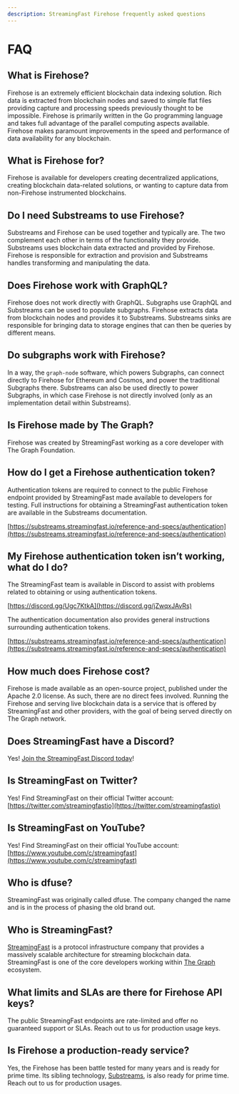 ```yaml
---
description: StreamingFast Firehose frequently asked questions
---
```


# FAQ

## **What is Firehose?**

Firehose is an extremely efficient blockchain data indexing solution. Rich data is extracted from blockchain nodes and saved to simple flat files providing capture and processing speeds previously thought to be impossible. Firehose is primarily written in the Go programming language and takes full advantage of the parallel computing aspects available. Firehose makes paramount improvements in the speed and performance of data availability for any blockchain.

## **What is Firehose for?**

Firehose is available for developers creating decentralized applications, creating blockchain data-related solutions, or wanting to capture data from non-Firehose instrumented blockchains.

## **Do I need Substreams to use Firehose?**

Substreams and Firehose can be used together and typically are. The two complement each other in terms of the functionality they provide. Substreams uses blockchain data extracted and provided by Firehose. Firehose is responsible for extraction and provision and Substreams handles transforming and manipulating the data.

## **Does Firehose work with GraphQL?**

Firehose does not work directly with GraphQL. Subgraphs use GraphQL and Substreams can be used to populate subgraphs. Firehose extracts data from blockchain nodes and provides it to Substreams. Substreams sinks are responsible for bringing data to storage engines that can then be queries by different means.

## **Do subgraphs work with Firehose?**

In a way, the `graph-node` software, which powers Subgraphs, can connect directly to Firehose for Ethereum and Cosmos, and power the traditional Subgraphs there. Substreams can also be used directly to power Subgraphs, in which case Firehose is not directly involved (only as an implementation detail within Substreams).

## **Is Firehose made by The Graph?**

Firehose was created by StreamingFast working as a core developer with The Graph Foundation.

## **How do I get a Firehose authentication token?**

Authentication tokens are required to connect to the public Firehose endpoint provided by StreamingFast made available to developers for testing. Full instructions for obtaining a StreamingFast authentication token are available in the Substreams documentation.

[https://substreams.streamingfast.io/reference-and-specs/authentication](https://substreams.streamingfast.io/reference-and-specs/authentication)

## **My Firehose authentication token isn’t working, what do I do?**

The StreamingFast team is available in Discord to assist with problems related to obtaining or using authentication tokens.

[https://discord.gg/Ugc7KtkA](https://discord.gg/jZwqxJAvRs)

The authentication documentation also provides general instructions surrounding authentication tokens.

[https://substreams.streamingfast.io/reference-and-specs/authentication](https://substreams.streamingfast.io/reference-and-specs/authentication)

## **How much does Firehose cost?**

Firehose is made available as an open-source project, published under the Apache 2.0 license. As such, there are no direct fees involved. Running the Firehose and serving live blockchain data is a service that is offered by StreamingFast and other providers, with the goal of being served directly on The Graph network.

## **Does StreamingFast have a Discord?**

Yes! [Join the StreamingFast Discord today](https://discord.gg/jZwqxJAvRs)!

## **Is StreamingFast on Twitter?**

Yes! Find StreamingFast on their official Twitter account: [https://twitter.com/streamingfastio](https://twitter.com/streamingfastio)

## **Is StreamingFast on YouTube?**

Yes! Find StreamingFast on their official YouTube account: [https://www.youtube.com/c/streamingfast](https://www.youtube.com/c/streamingfast)

## **Who is dfuse?**

StreamingFast was originally called dfuse. The company changed the name and is in the process of phasing the old brand out.

## **Who is StreamingFast?**

[StreamingFast](https://streamingfast.io) is a protocol infrastructure company that provides a massively scalable architecture for streaming blockchain data. StreamingFast is one of the core developers working within [The Graph ](https://thegraph.com)ecosystem.

## What limits and SLAs are there for Firehose API keys?

The public StreamingFast endpoints are rate-limited and offer no guaranteed support or SLAs. Reach out to us for production usage keys.

## Is Firehose a production-ready service?

Yes, the Firehose has been battle tested for many years and is ready for prime time. Its sibling technology, [Substreams](http://localhost:5000/o/rLHDhggcHly9IAY4HRzU/s/erQrzMtqELZRGAdugCR2/), is also ready for prime time. Reach out to us for production usages.

